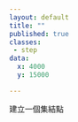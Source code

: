 ```yaml
---
layout: default
title: ""
published: true
classes:
 - step
data:
  x: 4000
  y: 15000

---
```


建立一個集結點

